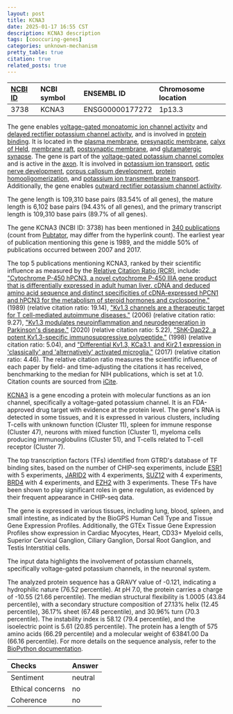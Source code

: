```yaml
---
layout: post
title: KCNA3
date: 2025-01-17 16:55 CST
description: KCNA3 description
tags: [cooccuring-genes]
categories: unknown-mechanism
pretty_table: true
citation: true
related_posts: true
---
```




| [NCBI ID](https://www.ncbi.nlm.nih.gov/gene/3738) | NCBI symbol | ENSEMBL ID | Chromosome location |
| :-------- | :------- | :-------- | :------- |
| 3738  | KCNA3 | ENSG00000177272 | 1p13.3 |



The gene enables [voltage-gated monoatomic ion channel activity](https://amigo.geneontology.org/amigo/term/GO:0005244) and [delayed rectifier potassium channel activity](https://amigo.geneontology.org/amigo/term/GO:0005251), and is involved in [protein binding](https://amigo.geneontology.org/amigo/term/GO:0005515). It is located in the [plasma membrane](https://amigo.geneontology.org/amigo/term/GO:0005886), [presynaptic membrane](https://amigo.geneontology.org/amigo/term/GO:0042734), [calyx of Held](https://amigo.geneontology.org/amigo/term/GO:0044305), [membrane raft](https://amigo.geneontology.org/amigo/term/GO:0045121), [postsynaptic membrane](https://amigo.geneontology.org/amigo/term/GO:0045211), and [glutamatergic synapse](https://amigo.geneontology.org/amigo/term/GO:0098978). The gene is part of the [voltage-gated potassium channel complex](https://amigo.geneontology.org/amigo/term/GO:0008076) and is active in the [axon](https://amigo.geneontology.org/amigo/term/GO:0030424). It is involved in [potassium ion transport](https://amigo.geneontology.org/amigo/term/GO:0006813), [optic nerve development](https://amigo.geneontology.org/amigo/term/GO:0021554), [corpus callosum development](https://amigo.geneontology.org/amigo/term/GO:0022038), [protein homooligomerization](https://amigo.geneontology.org/amigo/term/GO:0051260), and [potassium ion transmembrane transport](https://amigo.geneontology.org/amigo/term/GO:0071805). Additionally, the gene enables [outward rectifier potassium channel activity](https://amigo.geneontology.org/amigo/term/GO:0015271).


The gene length is 109,310 base pairs (83.54% of all genes), the mature length is 6,102 base pairs (94.43% of all genes), and the primary transcript length is 109,310 base pairs (89.7% of all genes).


The gene KCNA3 (NCBI ID: 3738) has been mentioned in [340 publications](https://pubmed.ncbi.nlm.nih.gov/?term=%22KCNA3%22) (count from [Pubtator](https://academic.oup.com/nar/article/47/W1/W587/5494727), may differ from the hyperlink count). The earliest year of publication mentioning this gene is 1989, and the middle 50% of publications occurred between 2007 and 2017.


The top 5 publications mentioning KCNA3, ranked by their scientific influence as measured by the [Relative Citation Ratio (RCR)](https://journals.plos.org/plosbiology/article?id=10.1371/journal.pbio.1002541), include: ["Cytochrome P-450 hPCN3, a novel cytochrome P-450 IIIA gene product that is differentially expressed in adult human liver. cDNA and deduced amino acid sequence and distinct specificities of cDNA-expressed hPCN1 and hPCN3 for the metabolism of steroid hormones and cyclosporine."](https://pubmed.ncbi.nlm.nih.gov/2732228) (1989) (relative citation ratio: 19.14), ["Kv1.3 channels are a therapeutic target for T cell-mediated autoimmune diseases."](https://pubmed.ncbi.nlm.nih.gov/17088564) (2006) (relative citation ratio: 9.27), ["Kv1.3 modulates neuroinflammation and neurodegeneration in Parkinson's disease."](https://pubmed.ncbi.nlm.nih.gov/32597830) (2020) (relative citation ratio: 5.22), ["ShK-Dap22, a potent Kv1.3-specific immunosuppressive polypeptide."](https://pubmed.ncbi.nlm.nih.gov/9830012) (1998) (relative citation ratio: 5.04), and ["Differential Kv1.3, KCa3.1, and Kir2.1 expression in 'classically' and 'alternatively' activated microglia."](https://pubmed.ncbi.nlm.nih.gov/27696527) (2017) (relative citation ratio: 4.46). The relative citation ratio measures the scientific influence of each paper by field- and time-adjusting the citations it has received, benchmarking to the median for NIH publications, which is set at 1.0. Citation counts are sourced from [iCite](https://icite.od.nih.gov).


[KCNA3](https://www.proteinatlas.org/ENSG00000177272-KCNA3) is a gene encoding a protein with molecular functions as an ion channel, specifically a voltage-gated potassium channel. It is an FDA-approved drug target with evidence at the protein level. The gene's RNA is detected in some tissues, and it is expressed in various clusters, including T-cells with unknown function (Cluster 11), spleen for immune response (Cluster 47), neurons with mixed function (Cluster 1), myeloma cells producing immunoglobulins (Cluster 51), and T-cells related to T-cell receptor (Cluster 7).


The top transcription factors (TFs) identified from GTRD's database of TF binding sites, based on the number of CHIP-seq experiments, include [ESR1](https://www.ncbi.nlm.nih.gov/gene/2099) with 5 experiments, [JARID2](https://www.ncbi.nlm.nih.gov/gene/3720) with 4 experiments, [SUZ12](https://www.ncbi.nlm.nih.gov/gene/23512) with 4 experiments, [BRD4](https://www.ncbi.nlm.nih.gov/gene/23476) with 4 experiments, and [EZH2](https://www.ncbi.nlm.nih.gov/gene/2146) with 3 experiments. These TFs have been shown to play significant roles in gene regulation, as evidenced by their frequent appearance in CHIP-seq data.





The gene is expressed in various tissues, including lung, blood, spleen, and small intestine, as indicated by the BioGPS Human Cell Type and Tissue Gene Expression Profiles. Additionally, the GTEx Tissue Gene Expression Profiles show expression in Cardiac Myocytes, Heart, CD33+ Myeloid cells, Superior Cervical Ganglion, Ciliary Ganglion, Dorsal Root Ganglion, and Testis Interstitial cells.


The input data highlights the involvement of potassium channels, specifically voltage-gated potassium channels, in the neuronal system.



The analyzed protein sequence has a GRAVY value of -0.121, indicating a hydrophilic nature (76.52 percentile). At pH 7.0, the protein carries a charge of -10.55 (21.66 percentile). The median structural flexibility is 1.0005 (43.84 percentile), with a secondary structure composition of 27.13% helix (12.45 percentile), 36.17% sheet (67.48 percentile), and 30.96% turn (70.3 percentile). The instability index is 58.12 (79.4 percentile), and the isoelectric point is 5.61 (20.85 percentile). The protein has a length of 575 amino acids (66.29 percentile) and a molecular weight of 63841.00 Da (66.16 percentile). For more details on the sequence analysis, refer to the [BioPython documentation](https://biopython.org/docs/1.75/api/Bio.SeqUtils.ProtParam.html).





| Checks    | Answer |
| :-------- | :------- |
| Sentiment  | neutral   |
| Ethical concerns | no     |
| Coherence    | no    |